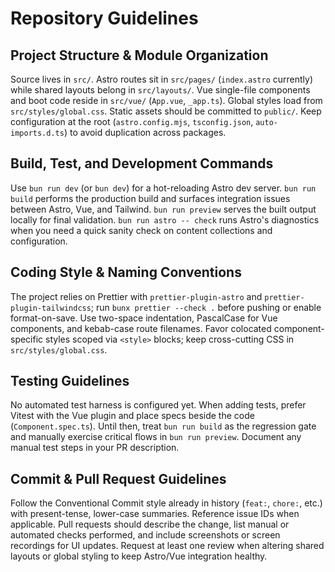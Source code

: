 # Repository Guidelines

## Project Structure & Module Organization

Source lives in `src/`. Astro routes sit in `src/pages/` (`index.astro` currently) while shared layouts belong in `src/layouts/`. Vue single-file components and boot code reside in `src/vue/` (`App.vue`, `_app.ts`). Global styles load from `src/styles/global.css`. Static assets should be committed to `public/`. Keep configuration at the root (`astro.config.mjs`, `tsconfig.json`, `auto-imports.d.ts`) to avoid duplication across packages.

## Build, Test, and Development Commands

Use `bun run dev` (or `bun dev`) for a hot-reloading Astro dev server. `bun run build` performs the production build and surfaces integration issues between Astro, Vue, and Tailwind. `bun run preview` serves the built output locally for final validation. `bun run astro -- check` runs Astro's diagnostics when you need a quick sanity check on content collections and configuration.

## Coding Style & Naming Conventions

The project relies on Prettier with `prettier-plugin-astro` and `prettier-plugin-tailwindcss`; run `bunx prettier --check .` before pushing or enable format-on-save. Use two-space indentation, PascalCase for Vue components, and kebab-case route filenames. Favor colocated component-specific styles scoped via `<style>` blocks; keep cross-cutting CSS in `src/styles/global.css`.

## Testing Guidelines

No automated test harness is configured yet. When adding tests, prefer Vitest with the Vue plugin and place specs beside the code (`Component.spec.ts`). Until then, treat `bun run build` as the regression gate and manually exercise critical flows in `bun run preview`. Document any manual test steps in your PR description.

## Commit & Pull Request Guidelines

Follow the Conventional Commit style already in history (`feat:`, `chore:`, etc.) with present-tense, lower-case summaries. Reference issue IDs when applicable. Pull requests should describe the change, list manual or automated checks performed, and include screenshots or screen recordings for UI updates. Request at least one review when altering shared layouts or global styling to keep Astro/Vue integration healthy.

